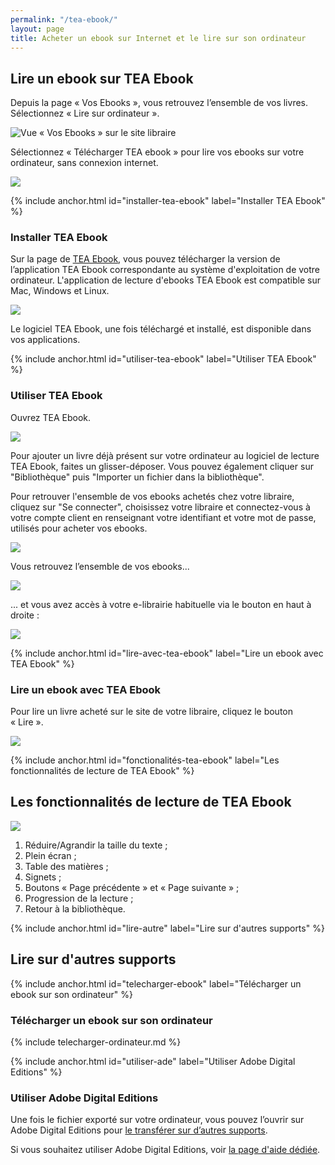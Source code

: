 ```yaml
---
permalink: "/tea-ebook/"
layout: page
title: Acheter un ebook sur Internet et le lire sur son ordinateur
---
```


## Lire un ebook sur TEA Ebook

Depuis la page « Vos Ebooks », vous retrouvez l’ensemble de vos livres. Sélectionnez « Lire sur ordinateur ».

![Vue « Vos Ebooks » sur le site libraire](/images/telecharger-ordinateur-2.png)

Sélectionnez « Télécharger TEA ebook » pour lire vos ebooks sur votre ordinateur, sans connexion internet.

![](/images/telecharger-ordinateur-3b.png)

{% include anchor.html id="installer-tea-ebook" label="Installer TEA Ebook" %}

### Installer TEA Ebook

Sur la page de [TEA Ebook](https://app.tea-ebook.com/), vous pouvez télécharger la version de l’application TEA Ebook correspondante au système d'exploitation de votre ordinateur. L'application de lecture d'ebooks TEA Ebook est compatible sur Mac, Windows et Linux.

![](/images/installer-tea-ebook.png)

Le logiciel TEA Ebook, une fois téléchargé et installé, est disponible dans vos applications. 

{% include anchor.html id="utiliser-tea-ebook" label="Utiliser TEA Ebook" %}

### Utiliser TEA Ebook

Ouvrez TEA Ebook. 

![](/images/initialisation-tea-ebookv1.3.png)

Pour ajouter un livre déjà présent sur votre ordinateur au logiciel de lecture TEA Ebook, faites un glisser-déposer.
Vous pouvez également cliquer sur "Bibliothèque" puis "Importer un fichier dans la bibliothèque".

Pour retrouver l'ensemble de vos ebooks achetés chez votre libraire, cliquez sur "Se connecter", choisissez votre libraire et connectez-vous à votre compte client en renseignant votre identifiant et votre mot de passe, utilisés pour acheter vos ebooks.

![](/images/tea_ebook_login_popinv1.3.png)

Vous retrouvez l’ensemble de vos ebooks...

![](/images/tea-ebook-library.png)

... et vous avez accès à votre e-librairie habituelle via le bouton en haut à droite :

![](/images/tea_ebook_menu_bar.png)

{% include anchor.html id="lire-avec-tea-ebook" label="Lire un ebook avec TEA Ebook" %}

### Lire un ebook avec TEA Ebook

Pour lire un livre acheté sur le site de votre libraire, cliquez le bouton « Lire ».

![](/images/tea-ebook-lecture.png)

{% include anchor.html id="fonctionalités-tea-ebook" label="Les fonctionnalités de lecture de TEA Ebook" %}

## Les fonctionnalités de lecture de TEA Ebook

![](/images/tea-ebook-fonctionnalites.png)
 
1. Réduire/Agrandir la taille du texte ;
2. Plein écran ;
3. Table des matières ;
4. Signets ;
5. Boutons « Page précédente » et « Page suivante » ;
6. Progression de la lecture ;
7. Retour à la bibliothèque.

{% include anchor.html id="lire-autre" label="Lire sur d'autres supports" %}

## Lire sur d'autres supports

{% include anchor.html id="telecharger-ebook" label="Télécharger un ebook sur son ordinateur" %}

### Télécharger un ebook sur son ordinateur

{% include telecharger-ordinateur.md %}

{% include anchor.html id="utiliser-ade" label="Utiliser Adobe Digital Editions" %}

### Utiliser Adobe Digital Editions

Une fois le fichier exporté sur votre ordinateur, vous pouvez l’ouvrir sur Adobe Digital Editions pour [le transférer sur d’autres supports](http://aide.tea-ebook.com/faq-lecture/#lire-autres).

Si vous souhaitez utiliser Adobe Digital Editions, voir [la page d'aide dédiée](/ade/).
